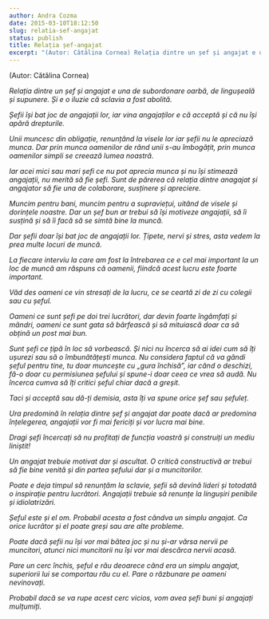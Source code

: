```yaml
---
author: Andra Cozma
date: 2015-03-10T18:12:50
slug: relatia-sef-angajat
status: publish
title: Relația șef-angajat
excerpt: "(Autor: Cătălina Cornea) Relația dintre un șef și angajat e una de subordonare oarbă, de lingușeală și supunere. Și e  "
---
```

(Autor: Cătălina Cornea)

_Relația dintre un șef și angajat e una de subordonare oarbă, de lingușeală și supunere. Și e o iluzie că sclavia a fost abolită._

_Șefii își bat joc de angajații lor, iar vina angajaților e că acceptă și că nu își apără drepturile._

_Unii muncesc din obligație, renunțând la visele lor iar șefii nu le apreciază munca. Dar prin munca oamenilor de rând unii s-au îmbogățit, prin munca oamenilor simpli se creează lumea noastră._

_Iar acei mici sau mari șefi ce nu pot aprecia munca și nu își stimează angajații, nu merită să fie șefi. Sunt de părerea că relația dintre anagajat și angajator să fie una de colaborare, susținere și apreciere._

_Muncim pentru bani, muncim pentru a supraviețui, uitând de visele și dorințele noastre. Dar un șef bun ar trebui să își motiveze angajații, să îi susțină și să îi facă să se simtă bine la muncă._

_Dar șefii doar își bat joc de angajații lor. Țipete, nervi și stres, asta vedem la prea multe locuri de muncă._

_La fiecare interviu la care am fost la întrebarea ce e cel mai important la un loc de muncă am răspuns că oamenii, fiindcă acest lucru este foarte important._

_Văd des oameni ce vin stresați de la lucru, ce se ceartă zi de zi cu colegii sau cu șeful._

_Oameni ce sunt șefi pe doi trei lucrători, dar devin foarte îngâmfați și mândri, oameni ce sunt gata să bârfească și să mituiască doar ca să obțină un post mai bun._

_Sunt șefi ce țipă în loc să vorbească. Și nici nu încerca să ai idei cum să îți ușurezi sau să o îmbunătățești munca. Nu considera faptul că va gândi șeful pentru tine, tu doar muncește cu „gura închisă”, iar când o deschizi, fă-o doar cu permisiunea șefului și spune-i doar ceea ce vrea să audă. Nu încerca cumva să îți critici șeful chiar dacă a greșit._

_Taci și acceptă sau dă-ți demisia, asta îți va spune orice șef sau șefuleț._

_Ura predomină în relația dintre șef și angajat dar poate dacă ar predomina înțelegerea, angajații vor fi mai fericiți și vor lucra mai bine._

_Dragi șefi încercați să nu profitați de funcția voastră și construiți un mediu liniștit!_

_Un angajat trebuie motivat dar și ascultat. O critică constructivă ar trebui să fie bine venită și din partea șefului dar și a muncitorilor._

_Poate e deja timpul să renunțăm la sclavie, șefii să devină lideri și totodată o inspirație pentru lucrători. Angajații trebuie să renunțe la lingușiri penibile și idiolatrizări._

_Șeful este și el om. Probabil acesta a fost cândva un simplu angajat. Ca orice lucrător și el poate greși sau are alte probleme._

_Poate dacă șefii nu își vor mai bătea joc și nu și-ar vărsa nervii pe muncitori, atunci nici muncitorii nu își vor mai descărca nervii acasă._

_Pare un cerc închis, șeful e rău deoarece când era un simplu angajat, superiorii lui se comportau rău cu el. Pare o răzbunare pe oameni nevinovați._

_Probabil dacă se va rupe acest cerc vicios, vom avea șefi buni și angajați mulțumiți._
    